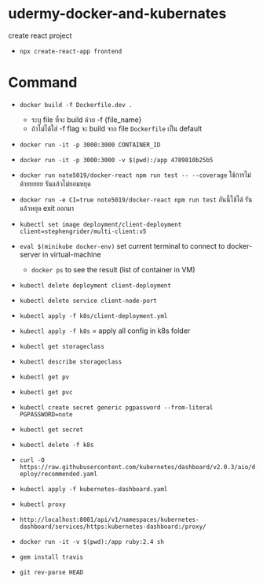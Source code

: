 # udermy-docker-and-kubernates

create react project
- `npx create-react-app frontend`

# Command
- `docker build -f Dockerfile.dev .`
  - ระบุ file ที่จะ build ด้วย -f {file_name}
  - ถ้าไม่ได้ใส่ -f flag จะ build จาก file `Dockerfile` เป็น default
- `docker run -it -p 3000:3000 CONTAINER_ID`
- `docker run -it -p 3000:3000 -v $(pwd):/app 4789810b25b5`
- `docker run note5019/docker-react npm run test -- --coverage` ใช้การไม่ด้ายยยยย รันแล้วไม่ยอมหยุด
- `docker run -e CI=true note5019/docker-react npm run test` อันนี้ใช้ได้ รันแล้วหยุด exit ออกมา
- `kubectl set image deployment/client-deployment client=stephengrider/multi-client:v5 `


- `eval $(minikube docker-env)` set current terminal to connect to docker-server in virtual-machine
  - `docker ps` to see the result (list of container in VM)

- `kubectl delete deployment client-deployment`
- `kubectl delete service client-node-port`
- `kubectl apply -f k8s/client-deployment.yml`
- `kubectl apply -f k8s` = apply all config in k8s folder


- `kubectl get storageclass`
- `kubectl describe storageclass`
- `kubectl get pv`
- `kubectl get pvc`
- `kubectl create secret generic pgpassword --from-literal PGPASSWORD=note`
- `kubectl get secret`
- `kubectl delete -f k8s`

- `curl -O https://raw.githubusercontent.com/kubernetes/dashboard/v2.0.3/aio/deploy/recommended.yaml`
- `kubectl apply -f kubernetes-dashboard.yaml`
- `kubectl proxy`
- `http://localhost:8001/api/v1/namespaces/kubernetes-dashboard/services/https:kubernetes-dashboard:/proxy/`

- `docker run -it -v $(pwd):/app ruby:2.4 sh`
- `gem install travis`

- `git rev-parse HEAD`
